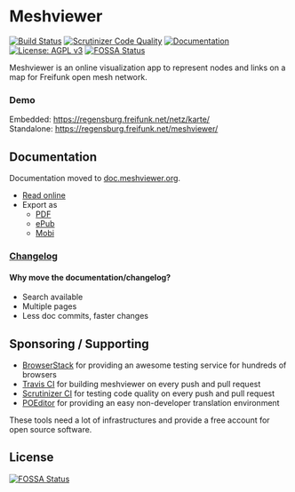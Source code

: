 # Meshviewer
[![Build Status](https://img.shields.io/travis/com/ffrgb/meshviewer/develop.svg?style=flat-square)](https://travis-ci.com/ffrgb/meshviewer)
[![Scrutinizer Code Quality](https://img.shields.io/scrutinizer/g/ffrgb/meshviewer/develop.svg?style=flat-square)](https://scrutinizer-ci.com/g/ffrgb/meshviewer/?branch=develop)
[![Documentation](https://img.shields.io/badge/documentation-online-brightgreen.svg?style=flat-square)](https://doc.meshviewer.org/)
[![License: AGPL v3](https://img.shields.io/github/license/ffrgb/meshviewer.svg?style=flat-square)](https://www.gnu.org/licenses/agpl-3.0)
[![FOSSA Status](https://app.fossa.io/api/projects/git%2Bgithub.com%2Fffrgb%2Fmeshviewer.svg?type=shield)](https://app.fossa.io/projects/git%2Bgithub.com%2Fffrgb%2Fmeshviewer?ref=badge_shield)

Meshviewer is an online visualization app to represent nodes and links on a map for Freifunk open mesh network.

### Demo

Embedded: https://regensburg.freifunk.net/netz/karte/  
Standalone: https://regensburg.freifunk.net/meshviewer/

## Documentation

Documentation moved to [doc.meshviewer.org](https://doc.meshviewer.org/).

- [Read online](https://doc.meshviewer.org/)
- Export as
  - [PDF](https://doc.meshviewer.org/meshviewer.pdf)
  - [ePub](https://doc.meshviewer.org/meshviewer.epub)
  - [Mobi](https://doc.meshviewer.org/meshviewer.mobi)

### [Changelog](https://doc.meshviewer.org/changelog.html)

#### Why move the documentation/changelog?

- Search available
- Multiple pages
- Less doc commits, faster changes

## Sponsoring / Supporting

- [BrowserStack](https://www.browserstack.com/) for providing an awesome testing service for hundreds of browsers
- [Travis CI](https://travis-ci.com/) for building meshviewer on every push and pull request
- [Scrutinizer CI](https://scrutinizer-ci.com/g/ffrgb/meshviewer/) for testing code quality on every push and pull request
- [POEditor](https://poeditor.com/join/project/VZBjPNNic9) for providing an easy non-developer translation environment

These tools need a lot of infrastructures and provide a free account for open source software.


## License
[![FOSSA Status](https://app.fossa.io/api/projects/git%2Bgithub.com%2Fffrgb%2Fmeshviewer.svg?type=large)](https://app.fossa.io/projects/git%2Bgithub.com%2Fffrgb%2Fmeshviewer?ref=badge_large)